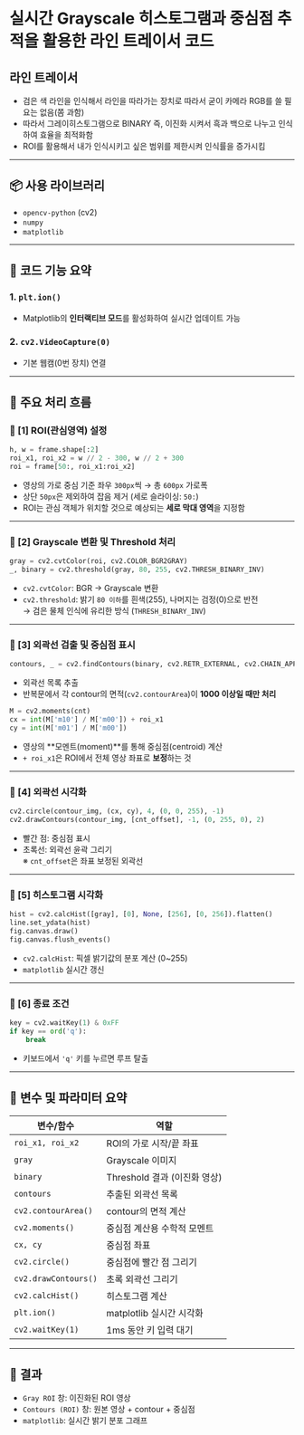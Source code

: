 
# 실시간 Grayscale 히스토그램과 중심점 추적을 활용한 라인 트레이서 코드

## 라인 트레이서
- 검은 색 라인을 인식해서 라인을 따라가는 장치로 따라서 굳이 카메라 RGB를 쓸 필요는 없음(쫌 과함)
- 따라서 그레이히스토그램으로 BINARY 즉, 이진화 시켜서 흑과 백으로 나누고 인식하여 효율을 최적화함
- ROI를 활용해서 내가 인식시키고 싶은 범위를 제한시켜 인식률을 증가시킴

---

## 📦 사용 라이브러리

- `opencv-python` (cv2)
- `numpy`
- `matplotlib`

---

## 🧠 코드 기능 요약

### 1. `plt.ion()`  
- Matplotlib의 **인터랙티브 모드**를 활성화하여 실시간 업데이트 가능

### 2. `cv2.VideoCapture(0)`  
- 기본 웹캠(0번 장치) 연결

---

## 🎯 주요 처리 흐름

### 📌 [1] ROI(관심영역) 설정

```python
h, w = frame.shape[:2]
roi_x1, roi_x2 = w // 2 - 300, w // 2 + 300
roi = frame[50:, roi_x1:roi_x2]
```

- 영상의 가로 중심 기준 좌우 `300px`씩 → 총 `600px` 가로폭  
- 상단 `50px`은 제외하여 잡음 제거 (세로 슬라이싱: `50:`)  
- ROI는 관심 객체가 위치할 것으로 예상되는 **세로 막대 영역**을 지정함

---

### 📌 [2] Grayscale 변환 및 Threshold 처리

```python
gray = cv2.cvtColor(roi, cv2.COLOR_BGR2GRAY)
_, binary = cv2.threshold(gray, 80, 255, cv2.THRESH_BINARY_INV)
```

- `cv2.cvtColor`: BGR → Grayscale 변환
- `cv2.threshold`: 밝기 `80 이하`를 흰색(255), 나머지는 검정(0)으로 반전  
  → 검은 물체 인식에 유리한 방식 (`THRESH_BINARY_INV`)

---

### 📌 [3] 외곽선 검출 및 중심점 표시

```python
contours, _ = cv2.findContours(binary, cv2.RETR_EXTERNAL, cv2.CHAIN_APPROX_SIMPLE)
```

- 외곽선 목록 추출  
- 반복문에서 각 contour의 면적(`cv2.contourArea`)이 **1000 이상일 때만 처리**

```python
M = cv2.moments(cnt)
cx = int(M['m10'] / M['m00']) + roi_x1
cy = int(M['m01'] / M['m00'])
```

- 영상의 **모멘트(moment)**를 통해 중심점(centroid) 계산
- `+ roi_x1`은 ROI에서 전체 영상 좌표로 **보정**하는 것

---

### 📌 [4] 외곽선 시각화

```python
cv2.circle(contour_img, (cx, cy), 4, (0, 0, 255), -1)
cv2.drawContours(contour_img, [cnt_offset], -1, (0, 255, 0), 2)
```

- 빨간 점: 중심점 표시
- 초록선: 외곽선 윤곽 그리기  
  ※ `cnt_offset`은 좌표 보정된 외곽선

---

### 📌 [5] 히스토그램 시각화

```python
hist = cv2.calcHist([gray], [0], None, [256], [0, 256]).flatten()
line.set_ydata(hist)
fig.canvas.draw()
fig.canvas.flush_events()
```

- `cv2.calcHist`: 픽셀 밝기값의 분포 계산 (0~255)
- `matplotlib` 실시간 갱신

---

### 📌 [6] 종료 조건

```python
key = cv2.waitKey(1) & 0xFF
if key == ord('q'):
    break
```

- 키보드에서 `'q'` 키를 누르면 루프 탈출

---

## 📌 변수 및 파라미터 요약

| 변수/함수 | 역할 |
|-----------|------|
| `roi_x1, roi_x2` | ROI의 가로 시작/끝 좌표 |
| `gray` | Grayscale 이미지 |
| `binary` | Threshold 결과 (이진화 영상) |
| `contours` | 추출된 외곽선 목록 |
| `cv2.contourArea()` | contour의 면적 계산 |
| `cv2.moments()` | 중심점 계산용 수학적 모멘트 |
| `cx, cy` | 중심점 좌표 |
| `cv2.circle()` | 중심점에 빨간 점 그리기 |
| `cv2.drawContours()` | 초록 외곽선 그리기 |
| `cv2.calcHist()` | 히스토그램 계산 |
| `plt.ion()` | matplotlib 실시간 시각화 |
| `cv2.waitKey(1)` | 1ms 동안 키 입력 대기 |

---

## 📸 결과

- `Gray ROI` 창: 이진화된 ROI 영상
- `Contours (ROI)` 창: 원본 영상 + contour + 중심점
- `matplotlib`: 실시간 밝기 분포 그래프
